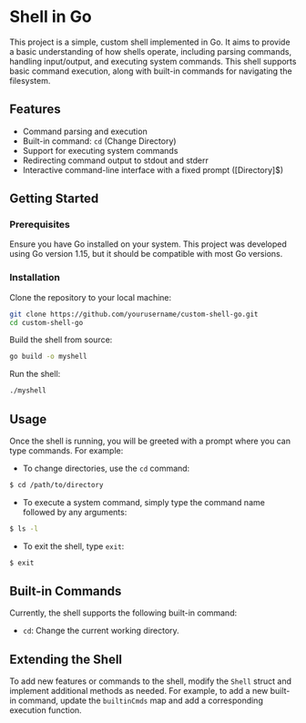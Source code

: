 # Shell in Go

This project is a simple, custom shell implemented in Go. It aims to provide a basic understanding of how shells operate, including parsing commands, handling input/output, and executing system commands. This shell supports basic command execution, along with built-in commands for navigating the filesystem.

## Features

- Command parsing and execution
- Built-in command: `cd` (Change Directory)
- Support for executing system commands
- Redirecting command output to stdout and stderr
- Interactive command-line interface with a fixed prompt ([Directory]$)

## Getting Started

### Prerequisites

Ensure you have Go installed on your system. This project was developed using Go version 1.15, but it should be compatible with most Go versions.

### Installation

Clone the repository to your local machine:

```bash
git clone https://github.com/yourusername/custom-shell-go.git
cd custom-shell-go
```

Build the shell from source:

```bash
go build -o myshell
```

Run the shell:

```bash
./myshell
```

## Usage

Once the shell is running, you will be greeted with a prompt where you can type commands. For example:

- To change directories, use the `cd` command:

```bash
$ cd /path/to/directory
```

- To execute a system command, simply type the command name followed by any arguments:

```bash
$ ls -l
```

- To exit the shell, type `exit`:

```bash
$ exit
```

## Built-in Commands

Currently, the shell supports the following built-in command:

- `cd`: Change the current working directory.

## Extending the Shell

To add new features or commands to the shell, modify the `Shell` struct and implement additional methods as needed. For example, to add a new built-in command, update the `builtinCmds` map and add a corresponding execution function.

